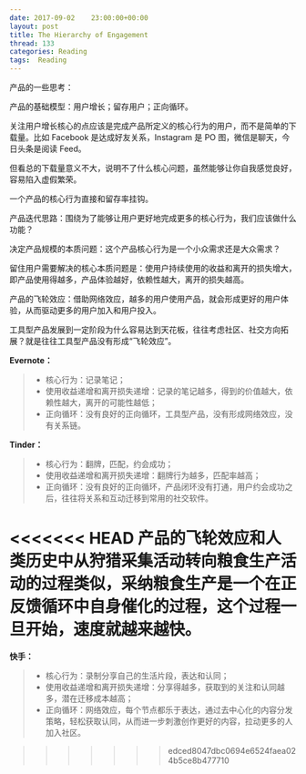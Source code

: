 ```yaml
---
date: 2017-09-02    23:00:00+00:00
layout: post
title: The Hierarchy of Engagement
thread: 133
categories: Reading
tags:  Reading
---
```




产品的一些思考：



产品的基础模型：用户增长；留存用户；正向循环。

关注用户增长核心的点应该是完成产品所定义的核心行为的用户，而不是简单的下载量。比如 Facebook 是达成好友关系，Instagram 是 PO 图，微信是聊天，今日头条是阅读  Feed。

但看总的下载量意义不大，说明不了什么核心问题，虽然能够让你自我感觉良好，容易陷入虚假繁荣。

一个产品的核心行为直接和留存率挂钩。

产品迭代思路：围绕为了能够让用户更好地完成更多的核心行为，我们应该做什么功能？

决定产品规模的本质问题：这个产品核心行为是一个小众需求还是大众需求？

留住用户需要解决的核心本质问题是：使用户持续使用的收益和离开的损失增大，即产品使用得越多，产品体验越好，依赖性越大，离开的损失越高。

产品的飞轮效应：借助网络效应，越多的用户使用产品，就会形成更好的用户体验，从而驱动更多的用户加入和用户投入。

工具型产品发展到一定阶段为什么容易达到天花板，往往考虑社区、社交方向拓展？就是往往工具型产品没有形成“飞轮效应”。

**Evernote：**

> * 核心行为：记录笔记；
> * 使用收益递增和离开损失递增：记录的笔记越多，得到的价值越大，依赖性越大，离开的可能性越低；
> * 正向循环：没有良好的正向循环，工具型产品，没有形成网络效应，没有关系链。

**Tinder：**

> * 核心行为：翻牌，匹配，约会成功；
> * 使用收益递增和离开损失递增：翻牌行为越多，匹配率越高；
> * 正向循环：没有良好的正向循环，产品闭环没有打通，用户约会成功之后，往往将关系和互动迁移到常用的社交软件。

<<<<<<< HEAD
产品的飞轮效应和人类历史中从狩猎采集活动转向粮食生产活动的过程类似，采纳粮食生产是一个在正反馈循环中自身催化的过程，这个过程一旦开始，速度就越来越快。
=======
**快手：**

> * 核心行为：录制分享自己的生活片段，表达和认同；
> * 使用收益递增和离开损失递增：分享得越多，获取到的关注和认同越多，潜在迁移成本越高；
> * 正向循环：网络效应，每个节点都乐于表达，通过去中心化的内容分发策略，轻松获取认同，从而进一步刺激创作更好的内容，拉动更多的人加入社区。


>>>>>>> edced8047dbc0694e6524faea024b5ce8b477710

